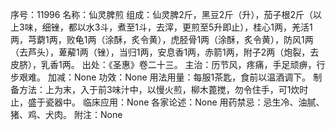 序号：11996
名称：仙灵脾煎
组成：仙灵脾2斤，黑豆2斤（升），茄子根2斤（以上3味，细锉，都以水3斗，煮至1斗，去滓，更煎至5升即止），桂心1两，羌活1两，芎藭1两，败龟1两（涂酥，炙令黄），虎胫骨1两（涂酥，炙令黄），防风1两（去芦头），萆薢1两（锉），当归1两，安息香1两，赤箭1两，附子2两（炮裂，去皮脐），乳香1两。
出处：《圣惠》卷二十三。
主治：历节风，疼痛，手足顽痹，行步艰难。
加减：None
功效：None
用法用量：每服1茶匙，食前以温酒调下。
制备方法：上为末，入于前3味汁中，以慢火煎，柳木蓖搅，勿令住手，可1炊时止，盛于瓷器中。
临床应用：None
各家论述：None
用药禁忌：忌生冷、油腻、猪、鸡、犬肉。
附注：None
